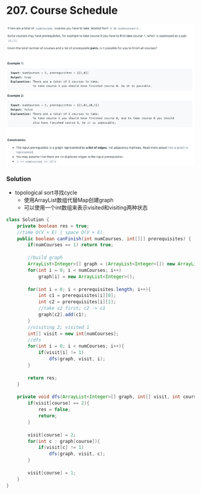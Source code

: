 # 207. Course Schedule

![207%20Course%20Schedule%202d44e0ff40004bd1be19127df0ba7995/Untitled.png](207%20Course%20Schedule%202d44e0ff40004bd1be19127df0ba7995/Untitled.png)

### Solution

- topological sort寻找cycle
    - 使用ArrayList数组代替Map创建graph
    - 可以使用一个int数组来表示visited和visiting两种状态

```java
class Solution {
    private boolean res = true;
    //time O(V + E) | space O(V + E)
    public boolean canFinish(int numCourses, int[][] prerequisites) {
        if(numCourses == 1) return true;
        
        //build graph
        ArrayList<Integer>[] graph = (ArrayList<Integer>[]) new ArrayList[numCourses];
        for(int i = 0; i < numCourses; i++)
            graph[i] = new ArrayList<Integer>();

        for(int i = 0; i < prerequisites.length; i++){
            int c1 = prerequisites[i][0];
            int c2 = prerequisites[i][1];
            //take c2 first; c2 -> c1
            graph[c2].add(c1);
        }
        //visiting 2; visited 1
        int[] visit = new int[numCourses];
        //dfs
        for(int i = 0; i < numCourses; i++){
            if(visit[i] != 1)
                dfs(graph, visit, i);
        }

        return res;
    }

    private void dfs(ArrayList<Integer>[] graph, int[] visit, int course){
        if(visit[course] == 2){
            res = false;
            return;
        }

        visit[course] = 2;
        for(int c : graph[course]){
            if(visit[c] != 1)
                dfs(graph, visit, c);
        }

        visit[course] = 1;
    }
}
```